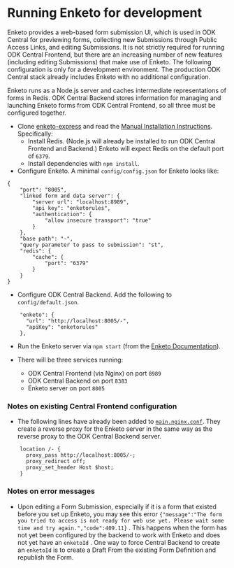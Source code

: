 # Running Enketo for development

Enketo provides a web-based form submission UI, which is used in ODK Central for previewing forms, collecting new Submissions through Public Access Links, and editing Submissions. It is not strictly required for running ODK Central Frontend, but there are an increasing number of new features (including editing Submissions) that make use of Enketo. The following configuration is only for a development environment. The production ODK Central stack already includes Enketo with no additional configuration.

Enketo runs as a Node.js server and caches intermediate representations of forms in Redis. ODK Central Backend stores information for managing and launching Enketo forms from ODK Central Frontend, so all three must be configured together.

- Clone [enketo-express](https://github.com/enketo/enketo-express) and read the [Manual Installation Instructions](https://github.com/enketo/enketo-express/blob/master/tutorials/00-getting-started.md#manually). Specifically:
    * Install Redis. (Node.js will already be installed to run ODK Central Frontend and Backend.) Enketo will expect Redis on the default port of `6379`.
    * Install dependencies with `npm install`.
- Configure Enketo. A minimal `config/config.json` for Enketo looks like:

```
{
    "port": "8005",
    "linked form and data server": {
        "server url": "localhost:8989",
        "api key": "enketorules",
        "authentication": {
            "allow insecure transport": "true"
        }
    },
    "base path": "-",
    "query parameter to pass to submission": "st",
    "redis": {
        "cache": {
            "port": "6379"
        }
    }
}
```

- Configure ODK Central Backend. Add the following to `config/default.json`.

```
    "enketo": {
      "url": "http://localhost:8005/-",
      "apiKey": "enketorules"
    },
```

- Run the Enketo server via `npm start` (from the [Enketo Documentation](https://github.com/enketo/enketo-express/blob/master/tutorials/00-getting-started.md#how-to-run)).

- There will be three services running:
    * ODK Central Frontend (via Nginx) on port `8989`
    * ODK Central Backend on port `8383`
    * Enketo server on port `8005`


### Notes on existing Central Frontend configuration
- The following lines have already been added to [`main.nginx.conf`](../main.nginx.conf). They create a reverse proxy for the Enketo server in the same way as the reverse proxy to the ODK Central Backend server.

```
    location /- {
      proxy_pass http://localhost:8005/-;
      proxy_redirect off;
      proxy_set_header Host $host;
    }
```


### Notes on error messages

* Upon editing a Form Submission, especially if it is a form that existed before you set up Enketo, you may see this error `{"message":"The form you tried to access is not ready for web use yet. Please wait some time and try again.","code":409.11}` . This happens when the form has not yet been configured by the backend to work with Enketo and does not yet have an `enketoId` . One way to force Central Backend to create an `enketoId` is to create a Draft From the existing Form Definition and republish the Form.


